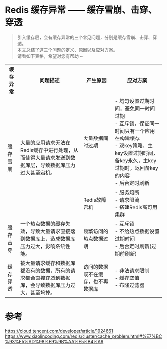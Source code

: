 # Redis 缓存异常 —— 缓存雪崩、击穿、穿透


> 引入缓存层，会有缓存异常的三个常见问题，分别是缓存雪崩、击穿、穿透。 </br>
> 本文总结了这三个问题的定义、原因以及应对方案。 </br>
> 请看如下表格，希望对您有帮助 ~  </br>

<!--more-->
<div align='center' >
  <table>
      <tr>
          <th>缓存异常</th><th>问题描述</th><th>产生原因</th><th>应对方案</th>
      </tr>
      <tr>
          <td rowspan="2">缓存雪崩</td><td rowspan="2">大量的应用请求无法在Redis缓存中进行处理，从而使得大量请求发送到数据库层，导致数据库压力过大甚至宕机。</td><td>大量数据同时过期</td><td>- 均匀设置过期时间，避免同一时间过期</br>- 互斥锁，保证同一时间只有一个应用在构建缓存</br>- 双key策略，主key设置过期时间，备key永久，主key过期时，返回备key的内容</br>- 后台定时刷新</td>
      </tr>
      <tr>
          <td>Redis故障宕机</td><td>- 服务熔断</br>- 请求限流</br>- 搭建Redis高可用集群</td>
      </tr>
      <tr>
          <td>缓存击穿</td><td>一个热点数据的缓存失效，导致大量请求直接落到数据库上，造成数据库压力过大，影响系统性能。</td><td>频繁访问的热点数据过期</td><td>- 互斥锁</br>- 不给热点数据设置过期时间</br>- 后台定时刷新(过期前刷新)</td>
      </tr>
      <tr>
          <td>缓存穿透</td><td>被大量请求缓存和数据库都没有的数据，所有的请求都会直接穿透到数据库，会导致数据库压力过大，甚至垮掉。</td><td>访问的数据既不在缓存，也不再数据库</td><td>- 非法请求限制</br>- 缓存空值</br>- 布隆过滤器</td>
      </tr>
  </table>
</div>


# 参考
https://cloud.tencent.com/developer/article/1924661</br>
https://www.xiaolincoding.com/redis/cluster/cache_problem.html#%E7%BC%93%E5%AD%98%E9%9B%AA%E5%B4%A9</br>
